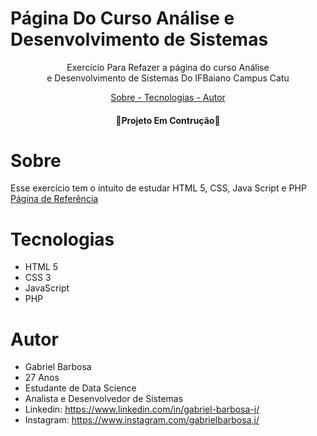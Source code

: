 # Página Do Curso Análise e Desenvolvimento de Sistemas

<div>

<p align="center"> Exercício Para Refazer a página do curso Análise <br> e Desenvolvimento de Sistemas Do IFBaiano Campus Catu  </strong>  </p>

</div>

<div>

<p align="center">
<a href="#sobre"> Sobre - </a>
<a href="#tecnologias">Tecnologias - </a>
<a href="#autor">Autor</a>
</div>

<h4 align = "center">
🚧Projeto Em Contrução🚧

</h4>


# Sobre

Esse exercício tem o intuíto de estudar HTML 5, CSS, Java Script e PHP <br>
<a href="https://ifbaiano.edu.br/portal/ads-catu/"> Página de Referência </a>

# Tecnologias
* HTML 5
* CSS 3 
* JavaScript
* PHP




# Autor

* Gabriel Barbosa
* 27 Anos
* Estudante de Data Science
* Analista e Desenvolvedor de Sistemas
* Linkedin: https://www.linkedin.com/in/gabriel-barbosa-j/
* Instagram: https://www.instagram.com/gabrielbarbosa.j/
